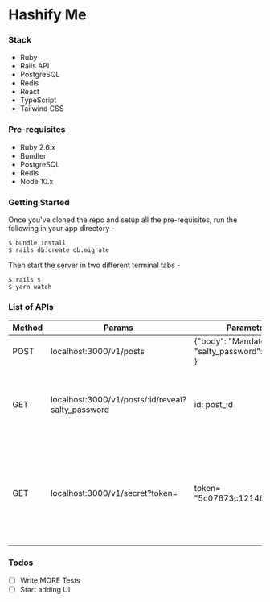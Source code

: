 # Hashify Me

### Stack

- Ruby
- Rails API
- PostgreSQL
- Redis
- React
- TypeScript
- Tailwind CSS

### Pre-requisites

- Ruby 2.6.x
- Bundler
- PostgreSQL
- Redis
- Node 10.x

### Getting Started

Once you've cloned the repo and setup all the pre-requisites, run the following in your app directory -


```
$ bundle install
$ rails db:create db:migrate
```

Then start the server in two different terminal tabs -

```
$ rails s
$ yarn watch
```

### List of APIs

| Method | Params |  Parameters | description
| ------ | ------ | ------ | ------ |
| POST | localhost:3000/v1/posts | {"body": "Mandatory", "salty_password": "optional" } | To Create a secret message
| GET | localhost:3000/v1/posts/:id/reveal?salty_password | id: post_id |  Need to pass the post id and secret salt to reveal the secret message
| GET | localhost:3000/v1/secret?token= | token= "5c07673c12146d7e2246" | Pass the url token to land on the above reveal page, this can be used to share the url

### Todos

- [ ] Write MORE Tests
- [ ] Start adding UI